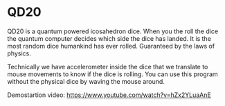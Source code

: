 # QD20
QD20 is a quantum powered icosahedron dice.
When you the roll the dice the quantum computer decides which side the dice has landed.
It is the most random dice humankind has ever rolled. Guaranteed by the laws of physics.

Technically we have accelerometer inside the dice that we translate to mouse movements to know if the dice is rolling. You can use this program without the physical dice by waving the mouse around.

Demostartion video: https://www.youtube.com/watch?v=hZx2YLuaAnE
